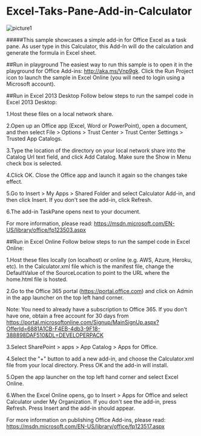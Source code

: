 # Excel-Taks-Pane-Add-in-Calculator

![picture1](https://cloud.githubusercontent.com/assets/13442590/9670550/e81fdde0-5241-11e5-8caf-8370f4204fa2.png)

#####This sample showcases a simple add-in for Office Excel as a task pane. As user type in this Calculator, this Add-In will do the calculation and generate the formula in Excel sheet.

##Run in playground
The easiest way to run this sample is to open it in the playground for Office Add-ins: http://aka.ms/Vnp9gk. Click the Run Project icon to launch the sample in Excel Online (you will need to login using a Microsoft account).


##Run in Excel 2013 Desktop
Follow below steps to run the sampel code in Excel 2013 Desktop:

1.Host these files on a local network share.


2.Open up an Office app (Excel, Word or PowerPoint), open a document, and then select File > Options > Trust Center > Trust Center Settings > Trusted App Catalogs.


3.Type the location of the directory on your local network share into the Catalog Url text field, and click Add Catalog. Make sure the Show in Menu check box is selected.


4.Click OK. Close the Office app and launch it again so the changes take effect.


5.Go to Insert > My Apps > Shared Folder and select Calculator Add-in, and then click Insert. If you don't see the add-in, click Refresh.


6.The add-in TaskPane opens next to your document.


For more information, please read: https://msdn.microsoft.com/EN-US/library/office/fp123503.aspx

##Run in Excel Online
Follow below steps to run the sampel code in Excel Online:

1.Host these files locally (on localhost) or online (e.g. AWS, Azure, Heroku, etc). In the Calculator.xml file which is the manifest file, change the DefaultValue of the SourceLocation to point to the URL where the home.html file is hosted.


2.Go to the Office 365 portal (https://portal.office.com) and click on Admin in the app launcher on the top left hand corner.


Note: You need to already have a subscription to Office 365. If you don't have one, obtain a free account for 30 days from https://portal.microsoftonline.com/Signup/MainSignUp.aspx?OfferId=6881A1CB-F4EB-4db3-9F18-388898DAF510&DL=DEVELOPERPACK

3.Select SharePoint > apps > App Catalog > Apps for Office.


4.Select the "+" button to add a new add-in, and choose the Calculator.xml file from your local directory. Press OK and the add-in will install.


5.Open the app launcher on the top left hand corner and select Excel Online.


6.When the Excel Online opens, go to Insert > Apps for Office and select Calculator under My Organization. If you don't see the add-in, press Refresh. Press Insert and the add-in should appear.


For more information on publishing Office Add-ins, please read: https://msdn.microsoft.com/EN-US/library/office/fp123517.aspx
